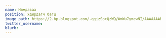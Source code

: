 ```yaml
---
name: Нямдаваа
position: Удирдагч багш
image_path: https://2.bp.blogspot.com/-qgjzSocQzWQ/WmWu7ymcwNI/AAAAAAABMsE/WanmsV3ZlBY2-sz6IOXCOHYkAz8upaTrQCLcBGAs/s1600/Nyamdavaa.jpg
twitter_username: 
blurb:
---
```

